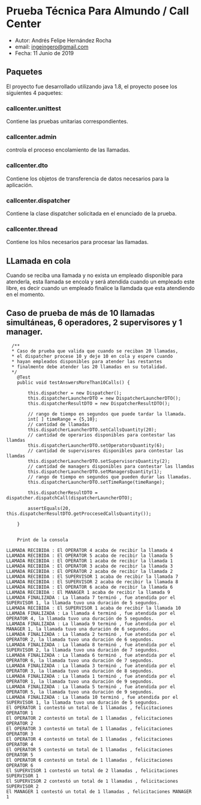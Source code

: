 
# Prueba Técnica Para Almundo / Call Center
* Autor: Andrés Felipe Hernández Rocha
* email: ingeingero@gmail.com
* Fecha: 11 Junio de 2019

## Paquetes

El proyecto fue desarrollado utilizando java 1.8, el proyecto posee los siguientes 4 paquetes:

### callcenter.unittest

Contiene las pruebas unitarias correspondientes.

### callcenter.admin

controla el proceso encolamiento de las llamadas.

### callcenter.dto

Contiene los objetos de transferencia de datos necesarios para la aplicación.

### callcenter.dispatcher

Contiene la clase dispatcher solicitada en el enunciado de la prueba.

### callcenter.thread

Contiene los hilos necesarios para procesar las llamadas.

## LLamada en cola

Cuando se reciba una llamada y no exista un empleado disponible para atenderla, esta llamada se encola y será atendida cuando  un empleado este libre, es decir cuando un empleado finalice la llamdada que esta atendiendo en el momento.

## Caso de prueba de más de 10 llamadas simultáneas, 6 operadores, 2 supervisores y 1 manager.

```
  /**
  * Caso de prueba que valida que cuando se reciban 20 llamadas, 
  * el dispatcher procese 10 y deje 10 en cola y espere cuando     
  * hayan empleados disponibles para atender las restantes
  * finalmente debe atender las 20 llamadas en su totalidad.
  */
	@Test
	public void testAnswersMoreThan10Calls() {
		
		this.dispatcher = new Dispatcher();
		this.dispatcherLauncherDTO = new DispatcherLauncherDTO();
		this.dispatcherResultDTO = new DispatcherResultDTO();
		
		// rango de tiempo en segundos que puede tardar la llamada.
		int[ ] timeRange = {5,10};
		// cantidad de llamadas
		this.dispatcherLauncherDTO.setCallsQuantity(20);
		// cantidad de operarios disponibles para contestar las llamdas
		this.dispatcherLauncherDTO.setOperatorsQuantity(6);
		// cantidad de supervisores disponibles para contestar las llamdas
		this.dispatcherLauncherDTO.setSupervisorsQuantity(2);
		// cantidad de managers disponibles para contestar las llamdas
		this.dispatcherLauncherDTO.setManagersQuantity(1);
		// rango de tiempo en segundos que pueden durar las llamadas.
		this.dispatcherLauncherDTO.setTimeRange(timeRange);
		
		this.dispatcherResultDTO = dispatcher.dispatchCall(dispatcherLauncherDTO);
		
		assertEquals(20, this.dispatcherResultDTO.getProccesedCallsQuantity());
		
	}
	
	
	Print de la consola

LLAMADA RECIBIDA : El OPERATOR 4 acaba de recibir la llamada 4
LLAMADA RECIBIDA : El OPERATOR 5 acaba de recibir la llamada 5
LLAMADA RECIBIDA : El OPERATOR 1 acaba de recibir la llamada 1
LLAMADA RECIBIDA : El OPERATOR 3 acaba de recibir la llamada 3
LLAMADA RECIBIDA : El OPERATOR 2 acaba de recibir la llamada 2
LLAMADA RECIBIDA : El SUPERVISOR 1 acaba de recibir la llamada 7
LLAMADA RECIBIDA : El SUPERVISOR 2 acaba de recibir la llamada 8
LLAMADA RECIBIDA : El OPERATOR 6 acaba de recibir la llamada 6
LLAMADA RECIBIDA : El MANAGER 1 acaba de recibir la llamada 9
LLAMADA FINALIZADA : La llamada 7 terminó , fue atendida por el SUPERVISOR 1, la llamada tuvo una duración de 5 segundos.
LLAMADA RECIBIDA : El SUPERVISOR 1 acaba de recibir la llamada 10
LLAMADA FINALIZADA : La llamada 4 terminó , fue atendida por el OPERATOR 4, la llamada tuvo una duración de 5 segundos.
LLAMADA FINALIZADA : La llamada 9 terminó , fue atendida por el MANAGER 1, la llamada tuvo una duración de 6 segundos.
LLAMADA FINALIZADA : La llamada 2 terminó , fue atendida por el OPERATOR 2, la llamada tuvo una duración de 6 segundos.
LLAMADA FINALIZADA : La llamada 8 terminó , fue atendida por el SUPERVISOR 2, la llamada tuvo una duración de 7 segundos.
LLAMADA FINALIZADA : La llamada 6 terminó , fue atendida por el OPERATOR 6, la llamada tuvo una duración de 7 segundos.
LLAMADA FINALIZADA : La llamada 3 terminó , fue atendida por el OPERATOR 3, la llamada tuvo una duración de 8 segundos.
LLAMADA FINALIZADA : La llamada 1 terminó , fue atendida por el OPERATOR 1, la llamada tuvo una duración de 9 segundos.
LLAMADA FINALIZADA : La llamada 5 terminó , fue atendida por el OPERATOR 5, la llamada tuvo una duración de 9 segundos.
LLAMADA FINALIZADA : La llamada 10 terminó , fue atendida por el SUPERVISOR 1, la llamada tuvo una duración de 5 segundos.
El OPERATOR 1 contestó un total de 1 llamadas , felicitaciones OPERATOR 1
El OPERATOR 2 contestó un total de 1 llamadas , felicitaciones OPERATOR 2
El OPERATOR 3 contestó un total de 1 llamadas , felicitaciones OPERATOR 3
El OPERATOR 4 contestó un total de 1 llamadas , felicitaciones OPERATOR 4
El OPERATOR 5 contestó un total de 1 llamadas , felicitaciones OPERATOR 5
El OPERATOR 6 contestó un total de 1 llamadas , felicitaciones OPERATOR 6
El SUPERVISOR 1 contestó un total de 2 llamadas , felicitaciones SUPERVISOR 1
El SUPERVISOR 2 contestó un total de 1 llamadas , felicitaciones SUPERVISOR 2
El MANAGER 1 contestó un total de 1 llamadas , felicitaciones MANAGER 1
	
```

